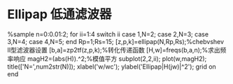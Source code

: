 # **Ellipap 低通滤波器**
%sample
n=0:0.01:2;
for ii=1:4
    switch ii
        case 1,N=2;
        case 2,N=3;
        case 3,N=4;
        case 4,N=5;
    end
    Rp=1;Rs=15;
    [z,p,k]=ellipap(N,Rp,Rs);%chebvshev II型滤波器设置
    [b,a]=zp2tf(z,p,k);%转化传递函数
    [H,w]=freqs(b,a,n);%求出频率响应
    magH2=(abs(H)).^2;%模值平方
    subplot(2,2,ii);
    plot(w,magH2);
    title(['N=',num2str(N)]);
    xlabel('w/wc');
    ylabel('Ellipap|H(jw)|^2');
    grid on
end
